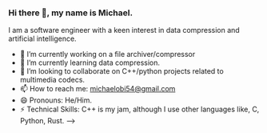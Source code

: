 ### Hi there 👋, my name is Michael.
I am a software engineer with a keen interest in data compression and artificial intelligence.

- 🔭 I’m currently working on a file archiver/compressor
- 🌱 I’m currently learning data compression.
- 👯 I’m looking to collaborate on C++/python projects related to multimedia codecs.
- 📫 How to reach me: michaelobi54@gmail.com
- 😄 Pronouns: He/Him.
- ⚡ Technical Skills: C++ is my jam, although I use other languages like, C, Python, Rust.
-->
